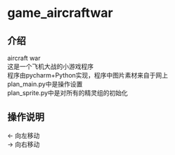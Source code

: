 # game_aircraftwar
## 介绍
aircraft war<br>
这是一个飞机大战的小游戏程序<br>
程序由pycharm+Python实现，程序中图片素材来自于网上<br>
plan_main.py中是操作设置<br>
plan_sprite.py中是对所有的精灵组的初始化
## 操作说明
 ← 向左移动<br>
 → 向右移动
